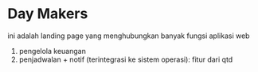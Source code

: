 # Day Makers
ini adalah landing page yang menghubungkan banyak fungsi aplikasi web

1. pengelola keuangan
2. penjadwalan + notif (terintegrasi ke sistem operasi): fitur dari qtd
